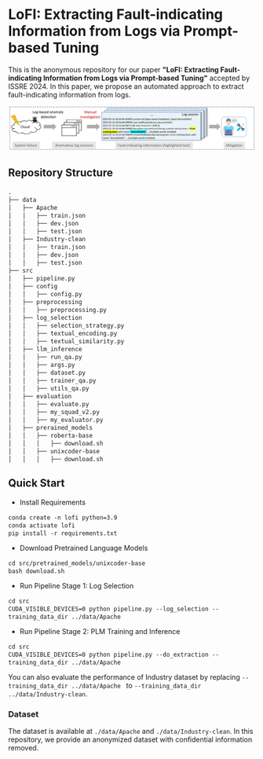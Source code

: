 # LoFI: Extracting Fault-indicating Information from Logs via Prompt-based Tuning

This is the anonymous repository for our paper **"LoFI: Extracting Fault-indicating Information from Logs via Prompt-based Tuning"** accepted by ISSRE 2024. 
In this paper, we propose an automated approach to extract fault-indicating information from logs.

![Extracting Log Fault-indicting Information](./docs/diagnosis.png)

## Repository Structure
```
.
├── data
│   ├── Apache
│   │   ├── train.json
│   │   ├── dev.json
│   │   ├── test.json
│   ├── Industry-clean
│   │   ├── train.json
│   │   ├── dev.json
│   │   ├── test.json
├── src
│   ├── pipeline.py
│   ├── config
│   │   ├── config.py
│   ├── preprocessing
│   │   ├── preprocessing.py
│   ├── log_selection
│   │   ├── selection_strategy.py
│   │   ├── textual_encoding.py
│   │   ├── textual_similarity.py
│   ├── llm_inference
│   │   ├── run_qa.py
│   │   ├── args.py
│   │   ├── dataset.py
│   │   ├── trainer_qa.py
│   │   ├── utils_qa.py
│   ├── evaluation
│   │   ├── evaluate.py
│   │   ├── my_squad_v2.py
│   │   ├── my_evaluator.py
│   ├── prerained_models
│   │   ├── roberta-base
│   │   │   ├── download.sh 
│   │   ├── unixcoder-base
│   │   │   ├── download.sh 
```

## Quick Start
- Install Requirements

```
conda create -n lofi python=3.9
conda activate lofi
pip install -r requirements.txt
```

- Download Pretrained Language Models

```
cd src/pretrained_models/unixcoder-base
bash download.sh
```

- Run Pipeline Stage 1: Log Selection 
```
cd src
CUDA_VISIBLE_DEVICES=0 python pipeline.py --log_selection --training_data_dir ../data/Apache
```

- Run Pipeline Stage 2: PLM Training and Inference
```
cd src
CUDA_VISIBLE_DEVICES=0 python pipeline.py --do_extraction --training_data_dir ../data/Apache
```

You can also evaluate the performance of Industry dataset by replacing `--training_data_dir ../data/Apache ` to `--training_data_dir ../data/Industry-clean`.

### Dataset

The dataset is available at `./data/Apache` and `./data/Industry-clean`.
In this repository, we provide an anonymized dataset with confidential information removed.

